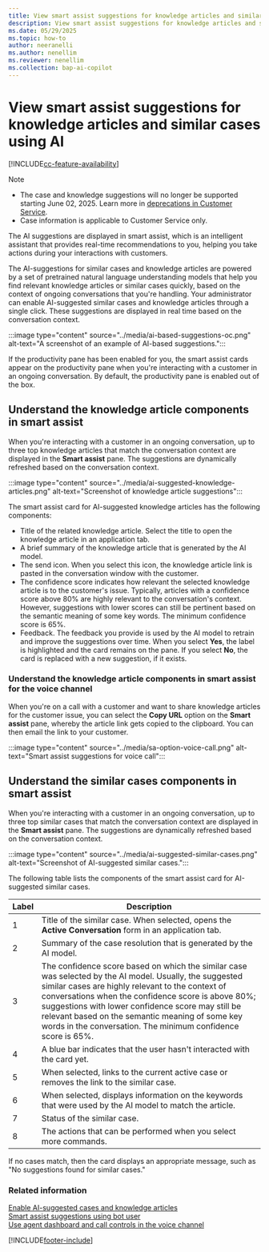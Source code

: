 ```yaml
---
title: View smart assist suggestions for knowledge articles and similar cases using AI
description: View smart assist suggestions for knowledge articles and similar cases using AI.
ms.date: 05/29/2025
ms.topic: how-to
author: neeranelli
ms.author: nenellim
ms.reviewer: nenellim
ms.collection: bap-ai-copilot
---
```



# View smart assist suggestions for knowledge articles and similar cases using AI

[!INCLUDE[cc-feature-availability](../../includes/cc-feature-availability.md)]

> [!NOTE]
> - The case and knowledge suggestions will no longer be supported starting June 02, 2025. Learn more in [deprecations in Customer Service](../implement/deprecations-customer-service.md).
> - Case information is applicable to Customer Service only.

The AI suggestions are displayed in smart assist, which is an intelligent assistant that provides real-time recommendations to you, helping you take actions during your interactions with customers.

The AI-suggestions for similar cases and knowledge articles are powered by a set of pretrained natural language understanding models that help you find relevant knowledge articles or similar cases quickly, based on the context of ongoing conversations that you're handling. Your administrator can enable AI-suggested similar cases and knowledge articles through a single click. These suggestions are displayed in real time based on the conversation context.

:::image type="content" source="../media/ai-based-suggestions-oc.png" alt-text="A screenshot of an example of AI-based suggestions.":::

If the productivity pane has been enabled for you, the smart assist cards appear on the productivity pane when you're interacting with a customer in an ongoing conversation. By default, the productivity pane is enabled out of the box.

## Understand the knowledge article components in smart assist

When you're interacting with a customer in an ongoing conversation, up to three top knowledge articles that match the conversation context are displayed in the **Smart assist** pane. The suggestions are dynamically refreshed based on the conversation context.

   :::image type="content" source="../media/ai-suggested-knowledge-articles.png" alt-text="Screenshot of knowledge article suggestions":::


The smart assist card for AI-suggested knowledge articles has the following components:

- Title of the related knowledge article. Select the title to open the knowledge article in an application tab.
- A brief summary of the knowledge article that is generated by the AI model.
- The send icon. When you select this icon, the knowledge article link is pasted in the conversation window with the customer.
- The confidence score indicates how relevant the selected knowledge article is to the customer's issue. Typically, articles with a confidence score above 80% are highly relevant to the conversation's context. However, suggestions with lower scores can still be pertinent based on the semantic meaning of some key words. The minimum confidence score is 65%.
- Feedback. The feedback you provide is used by the AI model to retrain and improve the suggestions over time. When  you select **Yes**, the label is highlighted and the card remains on the pane. If you select **No**, the card is replaced with a new suggestion, if it exists. 

### Understand the knowledge article components in smart assist for the voice channel

When you're on a call with a customer and want to share knowledge articles for the customer issue, you can select the **Copy URL** option on the **Smart assist** pane, whereby the article link gets copied to the clipboard. You can then email the link to your customer.

:::image type="content" source="../media/sa-option-voice-call.png" alt-text="Smart assist suggestions for voice call":::

## Understand the similar cases components in smart assist

When you're interacting with a customer in an ongoing conversation, up to three top similar cases that match the conversation context are displayed in the **Smart assist** pane. The suggestions are dynamically refreshed based on the conversation context.

:::image type="content" source="../media/ai-suggested-similar-cases.png" alt-text="Screenshot of AI-suggested similar cases.":::

The following table lists the components of the smart assist card for AI-suggested similar cases.

| Label | Description |
|--------|-------------|
| 1 | Title of the similar case. When selected, opens the **Active Conversation** form in an application tab.|
| 2 | Summary of the case resolution that is generated by the AI model. |
| 3 | The confidence score based on which the similar case was selected by the AI model. Usually, the suggested similar cases are highly relevant to the context of conversations when the confidence score is above 80%; suggestions with lower confidence score may still be relevant based on the semantic meaning of some key words in the conversation. The minimum confidence score is 65%. |
| 4 | A blue bar indicates that the user hasn't interacted with the card yet. |
| 5 | When selected, links to the current active case or removes the link to the similar case. |
| 6 | When selected, displays information on the keywords that were used by the AI model to match the article. |
| 7 | Status of the similar case. |
| 8 | The actions that can be performed when you select more commands. |

If no cases match, then the card displays an appropriate message, such as "No suggestions found for similar cases."

### Related information

[Enable AI-suggested cases and knowledge articles](../administer/csw-enable-ai-suggested-cases-knowledge-articles.md)  
[Smart assist suggestions using bot user](oc-smart-assist.md)  
[Use agent dashboard and call controls in the voice channel](/dynamics365/contact-center/use/voice-channel-agent-experience)   


[!INCLUDE[footer-include](../../includes/footer-banner.md)]
